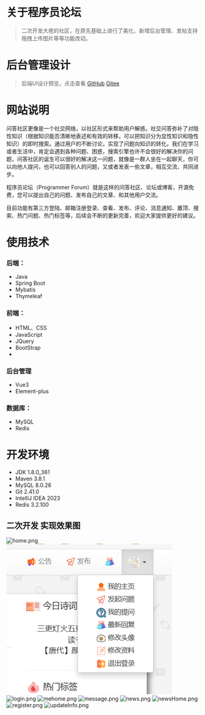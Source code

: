 # 关于程序员论坛
> 二次开发大佬的社区，在原先基础上进行了美化、新增后台管理、发帖支持拖拽上传图片等等功能改动。

# 后台管理设计
> 后端UI设计预览，点击查看
[GitHub](https://github.com/xiangshaw/community-admin-vue)
[Gitee](https://gitee.com/xiangshaw/community-admin-vue)


# 网站说明

问答社区更像是一个社交网络，以社区形式来帮助用户解惑。社交问答弥补了对隐性知识（根据知识能否清晰地表述和有效的转移，可以把知识分为显性知识和隐性知识）的即时搜索。通过用户的不断讨论，实现了问题向知识的转化。我们在学习或者生活中，肯定会遇到各种问题、困惑，搜索引擎也许不会很好的解决你的问题，问答社区的诞生可以很好的解决这一问题，就像是一群人坐在一起聊天，你可以向他人提问，也可以回答别人的问题，又或者发表一些文章，相互交流、共同进步。

程序员论坛（Programmer Forum）就是这样的问答社区、论坛或博客，开源免费，您可以提出自己的问题、发布自己的文章、和其他用户交流。

目前功能有第三方登陆、邮箱注册登录、查看、发布、评论、消息通知、置顶、搜索、热门问题、热门标签等，后续会不断的更新完善，欢迎大家提供更好的建议。

# 使用技术
### 后端：
- Java
- Spring Boot
- Mybatis
- Thymeleaf

### 前端：
- HTML、CSS
- JavaScript
- JQuery
- BootStrap
- 
### 后台管理
- Vue3
- Element-plus

### 数据库：
- MySQL
- Redis

# 开发环境
- JDK 1.8.0_361
- Maven 3.8.1
- MySQL 8.0.26
- Git 2.41.0
- IntelliJ IDEA 2023
- Redis 3.2.100

## 二次开发 实现效果图
![home.png](src%2Fmain%2Fresources%2Fstatic%2Fdemo_diagram%2Fhome.png)
![info.png](src%2Fmain%2Fresources%2Fstatic%2Fdemo_diagram%2Finfo.png)
![login.png](src%2Fmain%2Fresources%2Fstatic%2Fdemo_diagram%2Flogin.png)
![mehome.png](src%2Fmain%2Fresources%2Fstatic%2Fdemo_diagram%2Fmehome.png)
![message.png](src%2Fmain%2Fresources%2Fstatic%2Fdemo_diagram%2Fmessage.png)
![news.png](src%2Fmain%2Fresources%2Fstatic%2Fdemo_diagram%2Fnews.png)
![newsHome.png](src%2Fmain%2Fresources%2Fstatic%2Fdemo_diagram%2FnewsHome.png)
![register.png](src%2Fmain%2Fresources%2Fstatic%2Fdemo_diagram%2Fregister.png)
![updateInfo.png](src%2Fmain%2Fresources%2Fstatic%2Fdemo_diagram%2FupdateInfo.png)